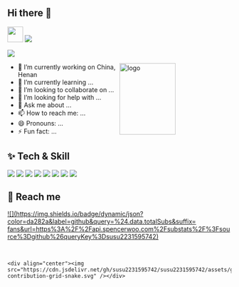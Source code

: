 ## Hi there 👋
<img width='35' src='https://cdn.jsdelivr.net/gh/yesmore/img/img/pop_cat.gif'/>  <img src='https://readme-typing-svg.herokuapp.com?vCenter=true&height=25&lines=%F0%9D%91%AF%F0%9D%92%86%F0%9D%92%86%F0%9D%92%86%F0%9D%92%86%F0%9D%92%86%F0%9D%92%86%F0%9D%92%86%F0%9D%92%86%F0%9D%92%93%F0%9D%92%86~'/>

<a href='mailto:2231595742_at_qq.com'><img src='https://img.shields.io/badge/-2231595742@qq.com-911318?style=flat-square&logo=Mail.RU&logoColor=white&labelColor=c14438'/></a> 



<img src="https://github-readme-stats.vercel.app/api?username=susu2231595742&show_icons=true&theme=vue" alt="logo" height="160" align="right" width="50%" />

- 🔭 I’m currently working on China, Henan
- 🌱 I’m currently learning ...
- 👯 I’m looking to collaborate on ...
- 🤔 I’m looking for help with ...
- 💬 Ask me about ...
- 📫 How to reach me: ...
- 😄 Pronouns: ...
- ⚡ Fun fact: ...






## ✨ Tech & Skill


<p>
	<img src="https://img.shields.io/badge/Java-ED8B00?style=for-the-badge&logo=java&logoColor=white"/>
	<img src="https://img.shields.io/badge/Spring-6DB33F?style=for-the-badge&logo=spring&logoColor=white"/>
	<img src="https://img.shields.io/badge/MySQL-00000F?style=for-the-badge&logo=mysql&logoColor=white"/>
	<img src="https://img.shields.io/badge/redis-%23DD0031.svg?&style=for-the-badge&logo=redis&logoColor=white"/>
	<img src="https://img.shields.io/badge/SpringBoot-6DB33F?style=for-the-badge&logo=spring&logoColor=white"/>
	<img src="https://img.shields.io/badge/SpringCloud-6DB33F?style=for-the-badge&logo=spring&logoColor=white"/>
	<img src="https://img.shields.io/badge/rabbitmq-%23FF6600.svg?&style=for-the-badge&logo=rabbitmq&logoColor=white"/>
	<img src="https://img.shields.io/badge/Linux-FCC624?style=for-the-badge&logo=linux&logoColor=black"/>
    	
</p>


## 🤖 Reach me

[![](https://img.shields.io/badge/dynamic/json?color=da282a&label=github&query=%24.data.totalSubs&suffix= fans&url=https%3A%2F%2Fapi.spencerwoo.com%2Fsubstats%2F%3Fsource%3Dgithub%26queryKey%3Dsusu2231595742)](https://github.com/susu2231595742)

<br>

```
<div align="center"><img src="https://cdn.jsdelivr.net/gh/susu2231595742/susu2231595742/assets/github-contribution-grid-snake.svg" /></div>
```




